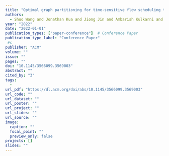 ```yaml
---
title: "Optimal graph partitioning for time-sensitive flow scheduling towards digital twin networks"
authors:
  - Shuo Wang and Jonathan Kua and Jiong Jin and Ambarish Kulkarni and Prem Prakash Jayaraman and Xianghui Cao
year: "2022"
date: "2022-01-01"
publication_types: ["paper-conference"]  # Conference Paper
publication_type_label: "Conference Paper"
 #s
publisher: "ACM"
volume: ""
issue: ""
pages: ""
doi: "10.1145/3566099.3569003"
abstract: ""
cited_by: "3"
tags:
  - 
url_pdf: "https://dl.acm.org/doi/abs/10.1145/3566099.3569003"
url_code: ""
url_dataset: ""
url_poster: ""
url_project: ""
url_slides: ""
url_source: ""
image:
  caption: ""
  focal_point: ""
  preview_only: false
projects: []
slides: ""
---
```

